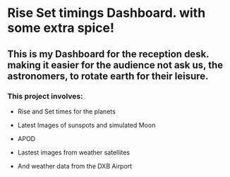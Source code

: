 Rise Set timings Dashboard. with some extra spice!
==============

This is my Dashboard for the reception desk. making it easier for the audience not ask us, the astronomers, to rotate earth for their leisure.
-------------

### This project involves:

+ Rise and Set times for the planets

+ Latest Images of sunspots and simulated Moon
                          
+ APOD

+ Lastest images from weather satellites 

+ And weather data from the DXB Airport

